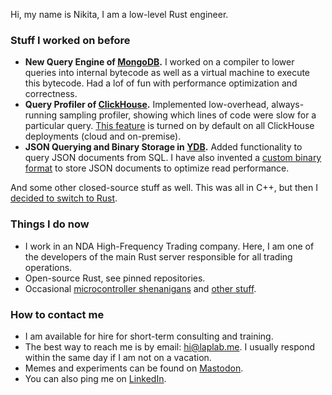 Hi, my name is Nikita, I am a low-level Rust engineer.

### Stuff I worked on before

- **New Query Engine of [MongoDB](https://github.com/mongodb/mongo).** I worked on a compiler to lower queries into internal bytecode as well as a virtual machine to execute this bytecode. Had a lof of fun with performance optimization and correctness.
- **Query Profiler of [ClickHouse](https://github.com/ClickHouse/ClickHouse).** Implemented low-overhead, always-running sampling profiler, showing which lines of code were slow for a particular query. [This feature](https://clickhouse.com/docs/en/operations/optimizing-performance/sampling-query-profiler) is turned on by default on all ClickHouse deployments (cloud and on-premise).
- **JSON Querying and Binary Storage in [YDB](https://github.com/ydb-platform/ydb).** Added functionality to query JSON documents from SQL. I have also invented a [custom binary format](https://laplab.me/posts/how-binary-json-works-in-ydb/) to store JSON documents to optimize read performance.

And some other closed-source stuff as well. This was all in C++, but then I [decided to switch to Rust](https://laplab.me/posts/switching-from-cpp-to-rust/).

### Things I do now

- I work in an NDA High-Frequency Trading company. Here, I am one of the developers of the main Rust server responsible for all trading operations.
- Open-source Rust, see pinned repositories.
- Occasional [microcontroller shenanigans](https://laplab.me/posts/family-photos-vs-256-kb-ram/) and [other stuff](https://laplab.me/posts/).

### How to contact me

- I am available for hire for short-term consulting and training.
- The best way to reach me is by email: hi@laplab.me. I usually respond within the same day if I am not on a vacation.
- Memes and experiments can be found on [Mastodon](https://mastodon.social/@laplab).
- You can also ping me on [LinkedIn](https://www.linkedin.com/in/nikitalapkov/).

